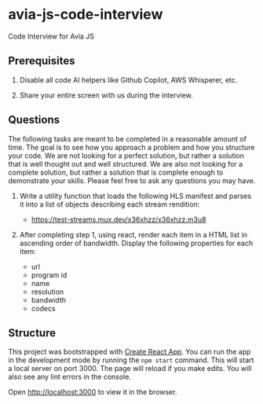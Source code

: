 # avia-js-code-interview
Code Interview for Avia JS

## Prerequisites

1. Disable all code AI helpers like Github Copilot, AWS Whisperer, etc.

1. Share your entire screen with us during the interview.

## Questions
The following tasks are meant to be completed in a reasonable amount of time. The goal is to see how you approach a problem and how you structure your code. We are not looking for a perfect solution, but rather a solution that is well thought out and well structured. We are also not looking for a complete solution, but rather a solution that is complete enough to demonstrate your skills. Please feel free to ask any questions you may have.

1. Write a utility function that loads the following HLS manifest and parses it into a list of objects describing each stream rendition:
    - https://test-streams.mux.dev/x36xhzz/x36xhzz.m3u8
    
1. After completing step 1, using react, render each item in a HTML list in ascending order of bandwidth. Display the following properties for each item:
    - url
    - program id
    - name
    - resolution
    - bandwidth
    - codecs

## Structure
This project was bootstrapped with [Create React App](http://create-react-app.dev/). You can run the app in the development mode by running the `npm start` command. This will start a local server on port 3000. The page will reload if you make edits. You will also see any lint errors in the console.

Open [http://localhost:3000](http://localhost:3000) to view it in the browser.

